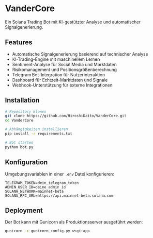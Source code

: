 
# VanderCore

Ein Solana Trading Bot mit KI-gestützter Analyse und automatischer Signalgenerierung.

## Features

- Automatische Signalgenerierung basierend auf technischer Analyse
- KI-Trading-Engine mit maschinellem Lernen
- Sentiment-Analyse für Social Media und Marktdaten
- Risikomanagement und Positionsgrößenberechnung
- Telegram Bot-Integration für Nutzerinteraktion
- Dashboard für Echtzeit-Marktdaten und Signale
- Webhook-Unterstützung für externe Integrationen

## Installation

```bash
# Repository klonen
git clone https://github.com/HiroshiKaito/VanderCore.git
cd VanderCore

# Abhängigkeiten installieren
pip install -r requirements.txt

# Bot starten
python bot.py
```

## Konfiguration

Umgebungsvariablen in einer `.env` Datei konfigurieren:

```
TELEGRAM_TOKEN=dein_telegram_token
ADMIN_USER_ID=deine_admin_id
SOLANA_NETWORK=mainnet-beta
SOLANA_RPC_URL=https://api.mainnet-beta.solana.com
```

## Deployment

Der Bot kann mit Gunicorn als Produktionsserver ausgeführt werden:

```bash
gunicorn -c gunicorn_config.py wsgi:app
```
